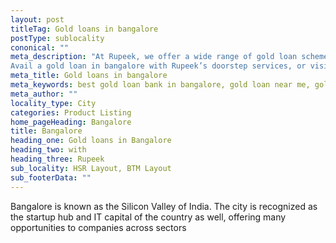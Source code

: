 ```yaml
---
layout: post
titleTag: Gold loans in bangalore
postType: sublocality
cononical: ""
meta_description: "At Rupeek, we offer a wide range of gold loan schemes with low-interest rates.
Avail a gold loan in bangalore with Rupeek’s doorstep services, or visit a Rupeek branch nearby to learn more."
meta_title: Gold loans in bangalore
meta_keywords: best gold loan bank in bangalore, gold loan near me, gold loan, best gold loan
meta_author: ""
locality_type: City
categories: Product Listing
home_pageHeading: Bangalore
title: Bangalore
heading_one: Gold loans in Bangalore
heading_two: with
heading_three: Rupeek
sub_locality: HSR Layout, BTM Layout
sub_footerData: ""
---
```

Bangalore is known as the Silicon Valley of India. The city is recognized as the startup hub and IT capital of the country as well, offering many opportunities to companies across sectors

